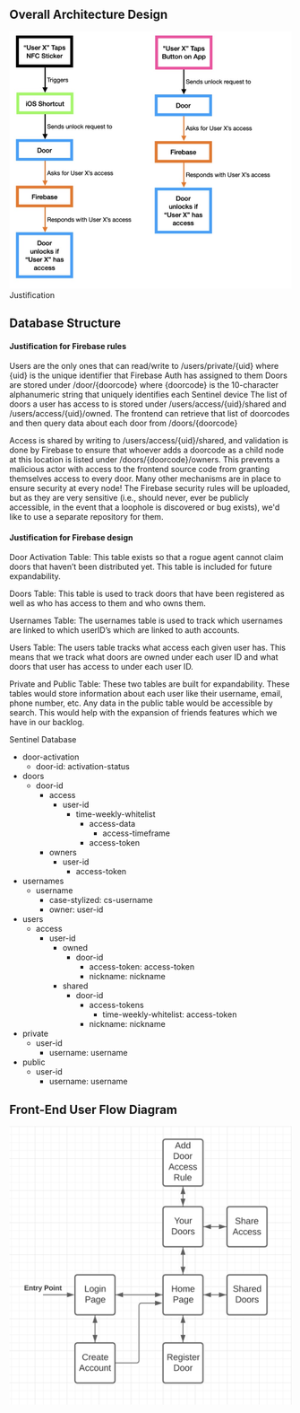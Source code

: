 ## Overall Architecture Design
![image info](./architecture_diagram.jpg)
Justification

## Database Structure
#### Justification for Firebase rules

Users are the only ones that can read/write to /users/private/{uid} where {uid} is the unique identifier that Firebase Auth has assigned to them
Doors are stored under /door/{doorcode} where {doorcode} is the 10-character alphanumeric string that uniquely identifies each Sentinel device
The list of doors a user has access to is stored under /users/access/{uid}/shared and /users/access/{uid}/owned. The frontend can retrieve that list of doorcodes and then query data about each door from /doors/{doorcode}

Access is shared by writing to /users/access/{uid}/shared, and validation is done by Firebase to ensure that whoever adds a doorcode as a child node at this location is listed under /doors/{doorcode}/owners. This prevents a malicious actor with access to the frontend source code from granting themselves access to every door.
Many other mechanisms are in place to ensure security at every node! The Firebase security rules will be uploaded, but as they are very sensitive (i.e., should never, ever be publicly accessible, in the event that a loophole is discovered or bug exists), we'd like to use a separate repository for them.

#### Justification for Firebase design
Door Activation Table:
This table exists so that a rogue agent cannot claim doors that haven’t been distributed yet. This table is included for future expandability.

Doors Table:
This table is used to track doors that have been registered as well as who has access to them and who owns them.

Usernames Table:
The usernames table is used to track which usernames are linked to which userID’s which are linked to auth accounts.

Users Table:
The users table tracks what access each given user has. This means that we track what doors are owned under each user ID and what doors that user has access to under each user ID.

Private and Public Table:
These two tables are built for expandability. These tables would store information about each user like their username, email, phone number, etc. Any data in the public table would be accessible by search. This would help with the expansion of friends features which we have in our backlog.


Sentinel Database
- door-activation
  - door-id: activation-status
- doors
  - door-id
    - access
      - user-id
        - time-weekly-whitelist
          - access-data
            - access-timeframe
          - access-token
    - owners
      - user-id
        - access-token
- usernames
  - username
    - case-stylized: cs-username
    - owner: user-id
- users
  - access
    - user-id
      - owned
        - door-id
          - access-token: access-token
          - nickname: nickname
      - shared
        - door-id
          - access-tokens
            - time-weekly-whitelist: access-token
          - nickname: nickname
- private
  - user-id
    - username: username
- public
  - user-id
    - username: username

## Front-End User Flow Diagram
![image info](./User_Flow_Diagram.png)
